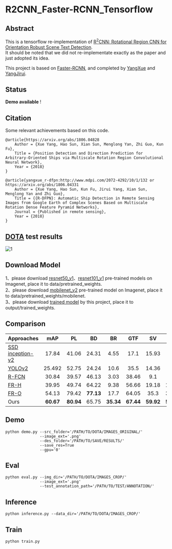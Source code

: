 # R2CNN_Faster-RCNN_Tensorflow

## Abstract
This is a tensorflow re-implementation of [R<sup>2</sup>CNN: Rotational Region CNN for Orientation Robust Scene Text Detection](https://arxiv.org/abs/1706.09579).      
It should be noted that we did not re-implementate exactly as the paper and just adopted its idea.     

This project is based on [Faster-RCNN](), and completed by [YangXue](https://github.com/yangxue0827) and [YangJirui](https://github.com/yangJirui).

## Status
**Demo available** !

## Citation
Some relevant achievements based on this code.     

    @article{https://arxiv.org/abs/1806.04828
        Author = {Xue Yang, Hao Sun, Xian Sun, Menglong Yan, Zhi Guo, Kun Fu},
        Title = {Position Detection and Direction Prediction for Arbitrary-Oriented Ships via Multiscale Rotation Region Convolutional Neural Network},
        Year = {2018}
    } 
    
    @article{yangxue_r-dfpn:http://www.mdpi.com/2072-4292/10/1/132 or https://arxiv.org/abs/1806.04331
        Author = {Xue Yang, Hao Sun, Kun Fu, Jirui Yang, Xian Sun, Menglong Yan and Zhi Guo},
        Title = {{R-DFPN}: Automatic Ship Detection in Remote Sensing Images from Google Earth of Complex Scenes Based on Multiscale Rotation Dense Feature Pyramid Networks},
        Journal = {Published in remote sensing},
        Year = {2018}
    }

## [DOTA](https://captain-whu.github.io/DOTA/index.html) test results      
![1](DOTA.png)

## Download Model
1、please download [resnet50_v1](http://download.tensorflow.org/models/resnet_v1_50_2016_08_28.tar.gz)、[resnet101_v1](http://download.tensorflow.org/models/resnet_v1_101_2016_08_28.tar.gz) pre-trained models on Imagenet, place it to data/pretrained_weights.     
2、please download [mobilenet_v2](https://storage.googleapis.com/mobilenet_v2/checkpoints/mobilenet_v2_1.0_224.tgz) pre-trained model on Imagenet, place it to data/pretrained_weights/mobilenet.     
3、please download [trained model]() by this project, place it to output/trained_weights.   


## Comparison
| Approaches | mAP | PL | BD | BR | GTF | SV | LV | SH | TC | BC | ST | SBF | RA | HA | SP | HC |
|------------|:---:|:--:|:--:|:--:|:---:|:--:|:--:|:--:|:--:|:--:|:--:|:---:|:--:|:--:|:--:|:--:|
|[SSD inception-v2](https://link.springer.com/chapter/10.1007%2F978-3-319-46448-0_2)|17.84|41.06|24.31|4.55|17.1|15.93|7.72|13.21|39.96|12.05|46.88|9.09|30.82|1.36|3.5|0.0|
|[YOLOv2](https://arxiv.org/abs/1612.08242)|25.492|52.75|24.24|10.6|35.5|14.36|2.41|7.37|51.79|43.98|31.35|22.3|36.68|14.61|22.55|11.89| 
|[R-FCN](http://papers.nips.cc/paper/6465-r-fcn-object-detection-via-region-based-fully-convolutional-networks)|30.84|39.57|46.13|3.03|38.46|9.1|3.66|7.45|41.97|50.43|66.98|40.34|51.28|11.14|35.59|17.45|
|[FR-H](https://ieeexplore.ieee.org/abstract/document/7485869/)|39.95|49.74|64.22|9.38|56.66|19.18|14.17|9.51|61.61|65.47|57.52|51.36|49.41|20.8|45.84|24.38|
|[FR-O](https://arxiv.org/abs/1711.10398)|54.13|79.42|**77.13**|17.7|64.05|35.3|38.02|37.16|89.41|**69.64**|59.28|50.3|52.91|47.89|47.4|46.3|
|Ours|**60.67**|**80.94**|65.75|**35.34**|**67.44**|**59.92**|**50.91**|**55.81**|**90.67**|66.92|**72.39**|**55.06**|**52.23**|**55.14**|**53.35**|**48.22**|

## Demo
```   
python demo.py --src_folder='/PATH/TO/DOTA/IMAGES_ORIGINAL/' 
               --image_ext='.png' 
               --des_folder='/PATH/TO/SAVE/RESULTS/' 
               --save_res=True
               --gpu='0'
```

## Eval
```  
python eval.py --img_dir='/PATH/TO/DOTA/IMAGES_CROP/' 
               --image_ext='.png' 
               --test_annotation_path='/PATH/TO/TEST/ANNOTATION/'
```

## Inference
```  
python inference.py --data_dir='/PATH/TO/DOTA/IMAGES_CROP/'
```

## Train
```  
python train.py
```
